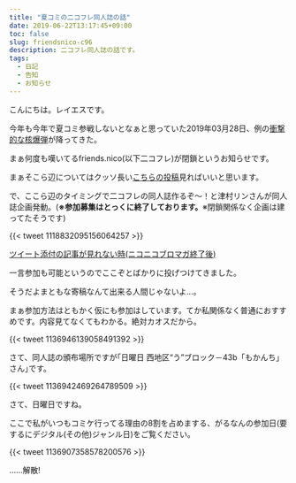```yaml
---
title: "夏コミの二コフレ同人誌の話"
date: 2019-06-22T13:17:45+09:00
toc: false
slug: friendsnico-c96
description: 二コフレ同人誌の話です。
tags: 
  - 日記
  - 告知
  - お知らせ
---
```

こんにちは。レイエスです。

今年も今年で夏コミ参戦しないとなぁと思っていた2019年03月28日、例の[衝撃的な核爆弾](https://blog.nicovideo.jp/niconews/105071.html)が降ってきた。

まぁ何度も嘆いてるfriends.nico(以下二コフレ)が閉鎖というお知らせです。

まぁそこら辺についてはクッソ長い[こちらの投稿](https://blog.lei202.com/2019/03/friendsnico/)見ればいいと思います。

で、ここら辺のタイミングで二コフレの同人誌作るぞ～！と津村リンさんが同人誌企画発動。(**※参加募集はとっくに終了しております。**※閉鎖関係なく企画は建ってたそうです)

{{< tweet 1118832095156064257 >}}

[ツイート添付の記事が見れない時(ニコニコブロマガ終了後)](https://blog.lei202.com/imeges/screencapture-ch-nicovideo-jp-cardboard-channel-news-blomaga-ar1753735-1617534164918.png)

一言参加も可能というのでここぞとばかりに投げつけてきました。

そうだよまともな寄稿なんて出来る人間じゃないよ...。

まぁ参加方法はともかく仮にも参加はしています。てか私関係なく普通におすすめです。内容見てなくてもわかる。絶対カオスだから。

{{< tweet 1136946139058491392 >}}

さて、同人誌の頒布場所ですが｢日曜日 西地区“う”ブロック－43b「もかんち」さん｣です。

{{< tweet 1136942469264789509 >}}

さて、日曜日ですね。

ここで私がいつもコミケ行ってる理由の8割を占めまする、がるなんの参加日(要するにデジタル(その他)ジャンル日)をご覧ください。

{{< tweet 1136907358578200576 >}}

......解散!
